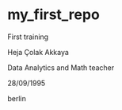 # my_first_repo

 First training

Heja Çolak Akkaya

Data Analytics and Math teacher

28/09/1995

berlin
